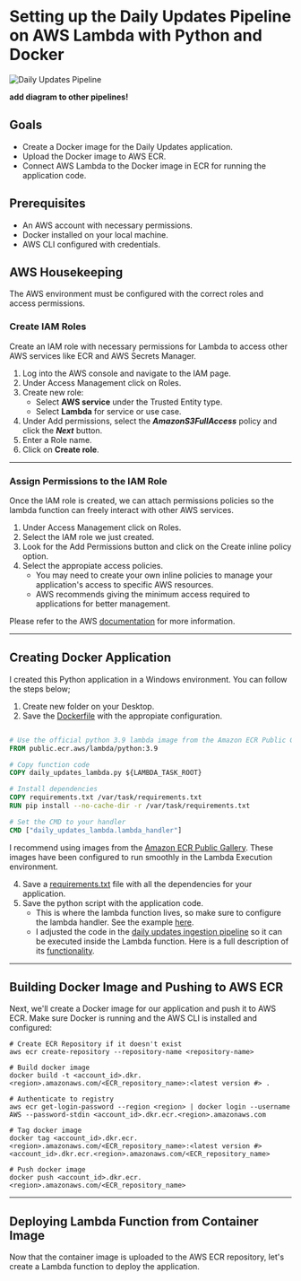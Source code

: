 # Setting up the Daily Updates Pipeline on AWS Lambda with Python and Docker

![Daily Updates Pipeline](https://github.com/JavierGalindo91/NYC-Collisions/assets/17058746/3722cbd6-79ac-4a31-b3d0-30320d89ecfb)

**add diagram to other pipelines!**

## Goals
- Create a Docker image for the Daily Updates application.
- Upload the Docker image to AWS ECR.
- Connect AWS Lambda to the Docker image in ECR for running the application code.

## Prerequisites
- An AWS account with necessary permissions.
- Docker installed on your local machine.
- AWS CLI configured with credentials.

## AWS Housekeeping
The AWS environment must be configured with the correct roles and access permissions.

### Create IAM Roles
Create an IAM role with necessary permissions for Lambda to access other AWS services like ECR and AWS Secrets Manager.

1. Log into the AWS console and navigate to the IAM page.
2. Under Access Management click on Roles.
3. Create new role:
   - Select **AWS service** under the Trusted Entity type.
   - Select **Lambda** for service or use case.
4. Under Add permissions, select the **_AmazonS3FullAccess_** policy and click the **_Next_** button.
5. Enter a Role name.
6. Click on **Create role**.
_________________________________________________________________

### Assign Permissions to the IAM Role
Once the IAM role is created, we can attach permissions policies so the lambda function can freely interact with other AWS services.
1. Under Access Management click on Roles.
2. Select the IAM role we just created.
3. Look for the Add Permissions button and click on the Create inline policy option.
4. Select the appropiate access policies.
   - You may need to create your own inline policies to manage your application's access to specific AWS resources.
   - AWS recommends giving the minimum access required to applications for better management.

Please refer to the AWS [documentation](https://docs.aws.amazon.com/IAM/latest/UserGuide/access_policies_manage-attach-detach.html) for more information.
_________________________________________________________________

## Creating Docker Application
I created this Python application in a Windows environment. You can follow the steps below;

1. Create new folder on your Desktop.
2. Save the [Dockerfile](https://github.com/JavierGalindo91/NYC-Collisions/blob/7f62e378f8c2ea3d48b8e473b2de5bb52fff573b/Docker/Dockerfile) with the appropiate configuration.
```Dockerfile

# Use the official python 3.9 lambda image from the Amazon ECR Public Gallery
FROM public.ecr.aws/lambda/python:3.9

# Copy function code
COPY daily_updates_lambda.py ${LAMBDA_TASK_ROOT}

# Install dependencies
COPY requirements.txt /var/task/requirements.txt
RUN pip install --no-cache-dir -r /var/task/requirements.txt

# Set the CMD to your handler
CMD ["daily_updates_lambda.lambda_handler"]
```
I recommend using images from the [Amazon ECR Public Gallery](https://gallery.ecr.aws/lambda/python). These images have been configured to run smoothly in the Lambda Execution environment.
     
4. Save a [requirements.txt](https://github.com/JavierGalindo91/NYC-Collisions/blob/7f62e378f8c2ea3d48b8e473b2de5bb52fff573b/Docker/requirements.txt) file with all the dependencies for your application.
5. Save the python script with the application code.
   - This is where the lambda function lives, so make sure to configure the lambda handler. See the example [here](https://github.com/JavierGalindo91/NYC-Collisions/blob/7f62e378f8c2ea3d48b8e473b2de5bb52fff573b/AWS/daily_updates_lambda.py).
   - I adjusted the code in the [daily updates ingestion pipeline](https://github.com/JavierGalindo91/NYC-Collisions/blob/6543e9745596a489b638dc9343f48a2764d2aa3f/data%20pipelines/Ingestion%20Pipelines/daily_updates.py) so it can be executed inside the Lambda function. Here is a full description of its [functionality](https://github.com/JavierGalindo91/NYC-Collisions/blob/main/data%20pipelines/Ingestion%20Pipelines/ReadME.md#daily-update-data-pipeline). 
_________________________________________________________________
## Building Docker Image and Pushing to AWS ECR

Next, we'll create a Docker image for our application and push it to AWS ECR. Make sure Docker is running and the AWS CLI is installed and configured:

```
# Create ECR Repository if it doesn't exist
aws ecr create-repository --repository-name <repository-name>

# Build docker image
docker build -t <account_id>.dkr.<region>.amazonaws.com/<ECR_repository_name>:<latest version #> .

# Authenticate to registry
aws ecr get-login-password --region <region> | docker login --username AWS --password-stdin <account_id>.dkr.ecr.<region>.amazonaws.com

# Tag docker image
docker tag <account_id>.dkr.ecr.<region>.amazonaws.com/<ECR_repository_name>:<latest version #> <account_id>.dkr.ecr.<region>.amazonaws.com/<ECR_repository_name>

# Push docker image
docker push <account_id>.dkr.ecr.<region>.amazonaws.com/<ECR_repository_name>
```
_________________________________________________________________
## Deploying Lambda Function from Container Image
Now that the container image is uploaded to the AWS ECR repository, let's create a Lambda function to deploy the application.


